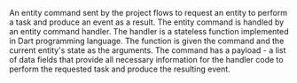 An entity command sent by the project flows to request an entity to perform a task and produce an event as a result. The entity command is handled by an entity command handler. The handler is a stateless function implemented in Dart programming language. The function is given the command and the current entity's state as the arguments. The command has a payload - a list of data fields that provide all necessary information for the handler code to perform the requested task and produce the resulting event.